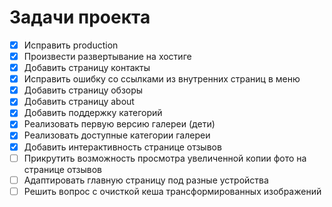 Задачи проекта
=======

 - [x] Исправить production
 - [x] Произвести развертывание на хостиге
 - [x] Добавить страницу контакты
 - [x] Исправить ошибку со ссылками из внутренних страниц в меню
 - [x] Добавить страницу обзоры
 - [x] Добавить страницу about
 - [x] Добавить поддержку категорий
 - [x] Реализовать первую версию галереи (дети)
 - [x] Реализовать доступные категории галереи
 - [x] Добавить интерактивность странице отзывов
 - [ ] Прикрутить возможность просмотра увеличенной копии фото на странице отзывов
 - [ ] Адаптировать главную страницу под разные устройства
 - [ ] Решить вопрос с очисткой кеша трансформированных изображений
